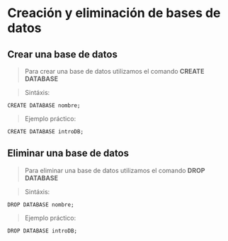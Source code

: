# Creación y eliminación de bases de datos

## Crear una base de datos

> Para crear una base de datos utilizamos
> el comando **CREATE DATABASE**

> Sintáxis:

    CREATE DATABASE nombre;

> Ejemplo práctico:

    CREATE DATABASE introDB; 

## Eliminar una base de datos

> Para eliminar una base de datos utilizamos
> el comando **DROP DATABASE**

> Sintáxis:

    DROP DATABASE nombre;

> Ejemplo práctico:

    DROP DATABASE introDB; 